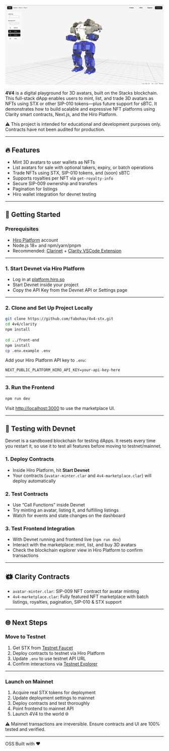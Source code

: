 ![4V4 NFT Marketplace on Stacks](./4v4-screenshot.png)

**4V4** is a digital playground for 3D avatars, built on the Stacks blockchain. This full-stack dApp enables users to mint, list, and trade 3D avatars as NFTs using STX or other SIP-010 tokens—plus future support for sBTC. It demonstrates how to build scalable and expressive NFT platforms using Clarity smart contracts, Next.js, and the Hiro Platform.

⚠️ This project is intended for educational and development purposes only. Contracts have not been audited for production.

---

## 🔥 Features

- Mint 3D avatars to user wallets as NFTs
- List avatars for sale with optional takers, expiry, or batch operations
- Trade NFTs using STX, SIP-010 tokens, and (soon) sBTC
- Supports royalties per NFT via `get-royalty-info`
- Secure SIP-009 ownership and transfers
- Pagination for listings
- Hiro wallet integration for devnet testing

---

## 🚀 Getting Started

### Prerequisites

- [Hiro Platform](https://platform.hiro.so) account
- Node.js 18+ and npm/yarn/pnpm
- Recommended: [Clarinet](https://github.com/hirosystems/clarinet) + [Clarity VSCode Extension](https://marketplace.visualstudio.com/items?itemName=HiroSystems.clarity-lsp)

---

### 1. Start Devnet via Hiro Platform

- Log in at [platform.hiro.so](https://platform.hiro.so)
- Start Devnet inside your project
- Copy the API Key from the Devnet API or Settings page

---

### 2. Clone and Set Up Project Locally

```bash
git clone https://github.com/fabohax/4v4-stx.git
cd 4v4/clarity
npm install

cd ../front-end
npm install
cp .env.example .env
```

Add your Hiro Platform API key to `.env`:

```
NEXT_PUBLIC_PLATFORM_HIRO_API_KEY=your-api-key-here
```

---

### 3. Run the Frontend

```bash
npm run dev
```

Visit [http://localhost:3000](http://localhost:3000) to use the marketplace UI.

---

## 🧲 Testing with Devnet

Devnet is a sandboxed blockchain for testing dApps. It resets every time you restart it, so use it to test all features before moving to testnet/mainnet.

### 1. Deploy Contracts

- Inside Hiro Platform, hit **Start Devnet**
- Your contracts (`avatar-minter.clar` and `4v4-marketplace.clar`) will deploy automatically

### 2. Test Contracts

- Use “Call Functions” inside Devnet
- Try minting an avatar, listing it, and fulfilling listings
- Watch for events and state changes on the dashboard

### 3. Test Frontend Integration

- With Devnet running and frontend live (`npm run dev`)
- Interact with the marketplace: mint, list, and buy 3D avatars
- Check the blockchain explorer view in Hiro Platform to confirm transactions

---

## 🗱️ Clarity Contracts

- `avatar-minter.clar`: SIP-009 NFT contract for avatar minting
- `4v4-marketplace.clar`: Fully featured NFT marketplace with batch listings, royalties, pagination, SIP-010 & STX support

---

## 🌐 Next Steps

### Move to Testnet

1. Get STX from [Testnet Faucet](https://explorer.hiro.so/sandbox/faucet?chain=testnet)
2. Deploy contracts to testnet via Hiro Platform
3. Update `.env` to use testnet API URL
4. Confirm interactions via [Testnet Explorer](https://explorer.hiro.so/?chain=testnet)

---

### Launch on Mainnet

1. Acquire real STX tokens for deployment
2. Update deployment settings to mainnet
3. Deploy contracts and test thoroughly
4. Point frontend to mainnet API
5. Launch 4V4 to the world 🌐

⚠️ Mainnet transactions are irreversible. Ensure contracts and UI are 100% tested and verified.

---

OSS Built with ❤️